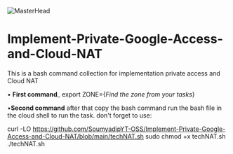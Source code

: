 ![MasterHead](https://i.ytimg.com/vi/j_Tt-ncv2_0/maxresdefault.jpg)

# Implement-Private-Google-Access-and-Cloud-NAT
This is a bash command collection for implementation private access and Cloud NAT


• __First command___
export ZONE={*Find the zone from your tasks*}

•__Second command__
after that copy the bash command run the bash file in the cloud shell to run the task.
don't forget to use:

curl -LO https://github.com/SoumyadipYT-OSS/Implement-Private-Google-Access-and-Cloud-NAT/blob/main/techNAT.sh
sudo chmod +x techNAT.sh
./techNAT.sh
